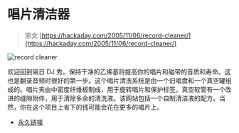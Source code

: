 # 唱片清洁器

> 原文:[https://hackaday.com/2005/11/06/record-cleaner/](https://hackaday.com/2005/11/06/record-cleaner/)

![record cleaner](../Images/dbdb0caa6aad3675e4708f34e448dd4f.png)

欢迎回到隔日 DJ 秀。保持干净的乙烯基将提高你的唱片和磁带的音质和寿命。这也是翻录音频时很好的第一步。这个唱片清洗系统是由一个旧唱盘和一个真空罐组成的。唱片夹由中密度纤维板制成，用于旋转唱片和保护标签。真空软管有一个改进的缝隙附件，用于清除多余的清洗液。该网站包括一个自制清洁液的配方。当然，你在这个项目上省下的钱可能会花在更多的唱片上。

*   [永久链接](http://www.teresaudio.com/haven/cleaner/cleaner.html)